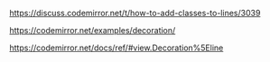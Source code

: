 
https://discuss.codemirror.net/t/how-to-add-classes-to-lines/3039

https://codemirror.net/examples/decoration/

https://codemirror.net/docs/ref/#view.Decoration%5Eline
